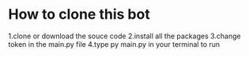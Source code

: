 # How to clone this bot
1.clone or download the souce code
2.install all the packages
3.change token in the main.py file
4.type py main.py in your terminal to run 
